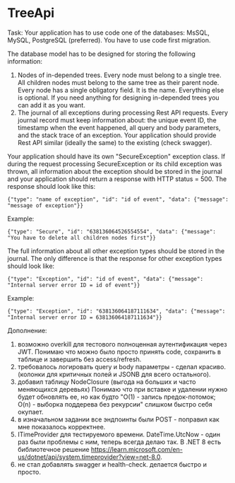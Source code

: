 # TreeApi
Task:
Your application has to use code one of the databases: MsSQL, MySQL, PostgreSQL (preferred). You have to use code first migration.

The database model has to be designed for storing the following information:

1. Nodes of in-depended trees. Every node must belong to a single tree. All children nodes must belong to the same tree as their parent node. Every node has a single obligatory field. It is the name. Everything else is optional. If you need anything for designing in-depended trees you can add it as you want.
2. The journal of all exceptions during processing Rest API requests. Every journal record must keep information about: the unique event ID, the timestamp when the event happened, all query and body parameters, and the stack trace of an exception.
Your application should provide Rest API similar (ideally the same) to the existing (check swagger).

Your application should have its own "SecureException" exception class. If during the request processing SecureException or its child exception was thrown, all information about the exception should be stored in the journal and your application should return a response with HTTP status = 500. The response should look like this:

`{"type": "name of exception", "id": "id of event", "data": {"message": "message of exception"}}`

Example:

`{"type": "Secure", "id": "638136064526554554", "data": {"message": "You have to delete all children nodes first"}}`

The full information about all other exception types should be stored in the journal. The only difference is that the response for other exception types should look like:

`{"type": "Exception", "id": "id of event", "data": {"message": "Internal server error ID = id of event"}}`

Example:

`{"type": "Exception", "id": "638136064187111634", "data": {"message": "Internal server error ID = 638136064187111634"}}`

Дополнение:
1) возможно overkill для тестового полноценная аутентификация через JWT. Понимаю что можно было просто принять code, сохранить в таблице и завершить без access/refresh.
2) требовалось логировать query и body параметры - сделал красиво. (колонки для критичных полей и JSONB для всего остального).
3) добавил таблицу NodeClosure (выгода на больших и часто меняющихся деревьях)
Понимаю что при вставке и удалении нужно будет обновлять ее, но как будто "O(1) - запись предок-потомок; O(n) - выборка поддерева без рекурсии" слишком быстро себя окупает.
4) в изначальном задании все эндпоинты были POST - поправил как мне показалось корректнее.
5) ITimeProvider для тестируемого времени. DateTime.UtcNow - один раз были проблемы с ним, теперь всегда делаю так. В .NET 8 есть библиотечное решение https://learn.microsoft.com/en-us/dotnet/api/system.timeprovider?view=net-8.0.
6) не стал добавлять swagger и health-check. делается быстро и просто.

